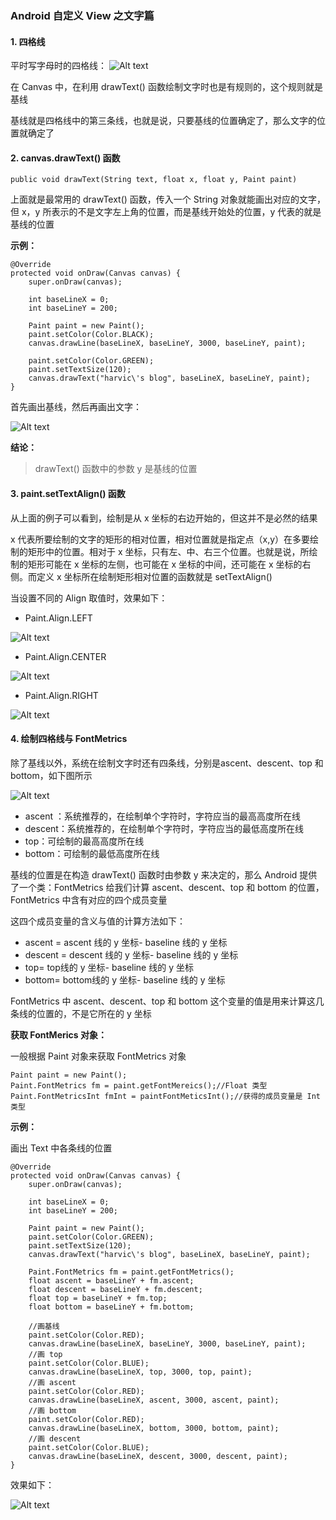 ### Android 自定义 View 之文字篇

#### 1. 四格线

平时写字母时的四格线：
![Alt text](./timg.jpg)

在 Canvas 中，在利用 drawText() 函数绘制文字时也是有规则的，这个规则就是基线

基线就是四格线中的第三条线，也就是说，只要基线的位置确定了，那么文字的位置就确定了

#### 2. canvas.drawText() 函数

```
public void drawText(String text, float x, float y, Paint paint)
```

上面就是最常用的 drawText() 函数，传入一个 String 对象就能画出对应的文字，但 x，y 所表示的不是文字左上角的位置，而是基线开始处的位置，y 代表的就是基线的位置

**示例：**

```
@Override
protected void onDraw(Canvas canvas) {
	super.onDraw(canvas);

	int baseLineX = 0;
	int baseLineY = 200;

	Paint paint = new Paint();
	paint.setColor(Color.BLACK);
	canvas.drawLine(baseLineX, baseLineY, 3000, baseLineY, paint);

	paint.setColor(Color.GREEN);
	paint.setTextSize(120);
	canvas.drawText("harvic\'s blog", baseLineX, baseLineY, paint);
}
```

首先画出基线，然后再画出文字：

![Alt text](./text.png)

**结论：**

> drawText() 函数中的参数 y 是基线的位置

#### 3. paint.setTextAlign() 函数

从上面的例子可以看到，绘制是从 x 坐标的右边开始的，但这并不是必然的结果

x 代表所要绘制的文字的矩形的相对位置，相对位置就是指定点（x,y）在多要绘制的矩形中的位置。相对于 x 坐标，只有左、中、右三个位置。也就是说，所绘制的矩形可能在 x 坐标的左侧，也可能在 x 坐标的中间，还可能在 x 坐标的右侧。而定义 x 坐标所在绘制矩形相对位置的函数就是 setTextAlign()

当设置不同的 Align 取值时，效果如下：

- Paint.Align.LEFT

![Alt text](./text.png)

- Paint.Align.CENTER

![Alt text](./center.png)

- Paint.Align.RIGHT

![Alt text](./right.png)

#### 4. 绘制四格线与 FontMetrics

除了基线以外，系统在绘制文字时还有四条线，分别是ascent、descent、top 和 bottom，如下图所示

![Alt text](./line.jpg)

- ascent ：系统推荐的，在绘制单个字符时，字符应当的最高高度所在线
- descent：系统推荐的，在绘制单个字符时，字符应当的最低高度所在线
- top：可绘制的最高高度所在线
- bottom：可绘制的最低高度所在线

基线的位置是在构造 drawText() 函数时由参数 y 来决定的，那么 Android 提供了一个类：FontMetrics 给我们计算 ascent、descent、top 和 bottom 的位置，FontMetrics 中含有对应的四个成员变量

这四个成员变量的含义与值的计算方法如下：

- ascent = ascent 线的 y 坐标- baseline 线的 y 坐标
- descent = descent 线的 y 坐标- baseline 线的 y 坐标
- top= top线的 y 坐标- baseline 线的 y 坐标
- bottom= bottom线的 y 坐标- baseline 线的 y 坐标

FontMetrics 中 ascent、descent、top 和 bottom 这个变量的值是用来计算这几条线的位置的，不是它所在的 y 坐标

**获取 FontMerics 对象：**

一般根据 Paint 对象来获取 FontMetrics 对象

```
Paint paint = new Paint();
Paint.FontMetrics fm = paint.getFontMereics();//Float 类型
Paint.FontMetricsInt fmInt = paintFontMeticsInt();//获得的成员变量是 Int 类型
```

**示例：**

画出 Text 中各条线的位置

```
@Override
protected void onDraw(Canvas canvas) {
	super.onDraw(canvas);

	int baseLineX = 0;
	int baseLineY = 200;

	Paint paint = new Paint();
	paint.setColor(Color.GREEN);
	paint.setTextSize(120);
	canvas.drawText("harvic\'s blog", baseLineX, baseLineY, paint);

	Paint.FontMetrics fm = paint.getFontMetrics();
	float ascent = baseLineY + fm.ascent;
	float descent = baseLineY + fm.descent;
	float top = baseLineY + fm.top;
	float bottom = baseLineY + fm.bottom;

	//画基线
	paint.setColor(Color.RED);
	canvas.drawLine(baseLineX, baseLineY, 3000, baseLineY, paint);
	//画 top
	paint.setColor(Color.BLUE);
	canvas.drawLine(baseLineX, top, 3000, top, paint);
	//画 ascent
	paint.setColor(Color.RED);
	canvas.drawLine(baseLineX, ascent, 3000, ascent, paint);
	//画 bottom
	paint.setColor(Color.RED);
	canvas.drawLine(baseLineX, bottom, 3000, bottom, paint);
	//画 descent
	paint.setColor(Color.BLUE);
	canvas.drawLine(baseLineX, descent, 3000, descent, paint);
}
```

效果如下：

![Alt text](./ascent.png)

